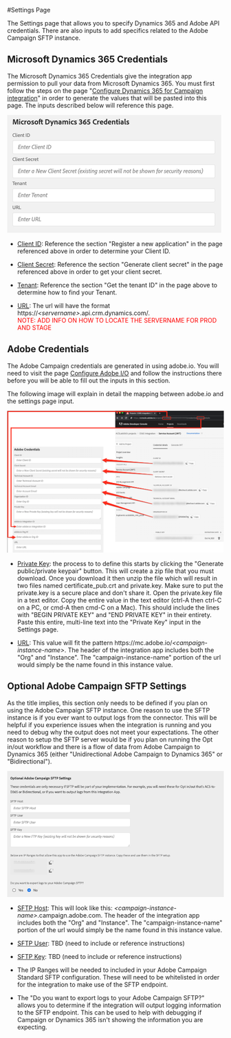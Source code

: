 #Settings Page

The Settings page that allows you to specify Dynamics 365 and Adobe API credentials.   There are also inputs to add 
specifics related to the Adobe Campaign SFTP instance.

## Microsoft Dynamics 365 Credentials

The Microsoft Dynamics 365 Credentials give the integration app permission to pull your data from Microsoft 
Dynamics 365.  You must first follow the steps on the page 
"[Configure Dynamics 365 for Campaign integration](integrating/using/d365-acs-configure-d365.md)" 
in order to generate the values that will be pasted into this page.   The inputs described below will reference this page.

![](assets/d365-to-acs-ui-page-workflows-settings-d365.png)

* <u>Client ID</u>: Reference the section "Register a new application" in the page referenced above in order to 
   determine your Client ID.  

* <u>Client Secret</u>: Reference the section "Generate client secret" in the page referenced above in order to get 
   your client secret.
   
* <u>Tenant</u>: Reference the section "Get the tenant ID" in the page above to determine how to find your Tenant.

* <u>URL</u>: The url will have the format https://<i>&lt;servername&gt;</i>.api.crm.dynamics.com/.   
  <span style="color:red">NOTE: ADD INFO ON HOW TO LOCATE THE SERVERNAME FOR PROD AND STAGE</span>


## Adobe Credentials

The Adobe Campaign credentials are generated in using adobe.io.  You will need to visit the page 
[Configure Adobe I/O](integrating/using/d365-acs-configure-adobe-io.md) and follow the instructions there before
you will be able to fill out the inputs in this section.

The following image will explain in detail the mapping between adobe.io and the settings page input.
 
![](assets/d365-to-acs-ui-page-workflows-settings-adobeio.png)

* <u>Private Key</u>: the process to to define this starts by clicking the "Generate public/private keypair" button.   This 
will create a zip file that you must download.   Once you download it then unzip the file which will result in two files
named certificate_pub.crt and private.key.   Make sure to put the private.key is a secure place and don't share it.
Open the private.key file in a text editor.  Copy the entire value in the text editor (ctrl-A then ctrl-C on a PC, or 
cmd-A then cmd-C on a Mac).   This should include the lines with "BEGIN PRIVATE KEY" and "END PRIVATE KEY" in their
entirety.   Paste this entire, multi-line text into the "Private Key" input in the Settings page.

* <u>URL</u>: This value will fit the pattern https\://mc.adobe.io/<i>&lt;campaign-instance-name&gt;</i>.   The header
  of the integration app includes both the "Org" and "Instance".   The "campaign-instance-name" portion of the url
  would simply be the name found in this instance value.
  

## Optional Adobe Campaign SFTP Settings

As the title implies, this section only needs to be defined if you plan on using the Adobe Campaign SFTP instance.
One reason to use the SFTP instance is if you ever want to output logs from the connector.  This will be helpful if 
you experience issues when the integration is running and you need to debug why the output does not meet your 
expectations.   The other reason to setup the SFTP server would be if you plan on running the Opt in/out workflow and
there is a flow of data from Adobe Campaign to Dynamics 365 (either "Unidirectional Adobe Campaign to Dynamics 365" or
"Bidirectional").

![](assets/d365-to-acs-ui-page-workflows-settings-sftp.png)

* <u>SFTP Host</u>: This will look like this:  <i>&lt;campaign-instance-name&gt;</i>.campaign.adobe.com.   The header
  of the integration app includes both the "Org" and "Instance".   The "campaign-instance-name" portion of the url
  would simply be the name found in this instance value.
  
* <u>SFTP User</u>: TBD (need to include or reference instructions)

* <u>SFTP Key</u>: TBD (need to include or reference instructions)

* The IP Ranges will be needed to included in your Adobe Campaign Standard SFTP configuration.   These will need to be
  whitelisted in order for the integration to make use of the SFTP endpoint.  

* The "Do you want to export logs to your Adobe Campaign SFTP?" allows you to determine if the integration will output
  logging information to the SFTP endpoint.   This can be used to help with debugging if Campaign or Dynamics 365 isn't
  showing the information you are expecting.
